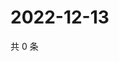 # 2022-12-13

共 0 条

<!-- BEGIN WEIBO -->
<!-- 最后更新时间 Tue Dec 13 2022 11:22:15 GMT+0800 (China Standard Time) -->

<!-- END WEIBO -->
